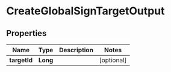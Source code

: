 

# CreateGlobalSignTargetOutput


## Properties

Name | Type | Description | Notes
------------ | ------------- | ------------- | -------------
**targetId** | **Long** |  |  [optional]




